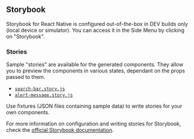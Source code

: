 ## Storybook

Storybook for React Native is configured out-of-the-box in DEV builds only (local device or simulator). You can access it in the Side Menu by clicking on "Storybook".

### Stories

Sample "stories" are available for the generated components. They allow you to preview the components in various states, dependant on the props passed to them.

- [`search-bar.story.js`](https://github.com/ruddell/ignite-jhipster/blob/53d1d3e9cd5bd4fbba5ca8b20d7334a9b7ad24f4/boilerplate/app/shared/components/search-bar/search-bar.story.js)
- [`alert-message.story.js`](https://github.com/ruddell/ignite-jhipster/blob/master/boilerplate/app/shared/components/alert-message/alert-message.story.js)

Use fixtures (JSON files containing sample data) to write stories for your own components.

For more information on configuration and writing stories for Storybook, check the [official Storybook documentation](https://storybook.js.org/docs/guides/guide-react-native/).
